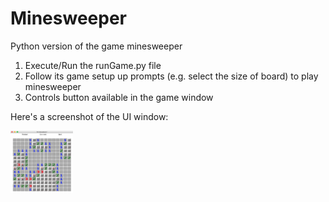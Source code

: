 # Minesweeper

Python version of the game minesweeper

1. Execute/Run the runGame.py file
2. Follow its game setup up prompts (e.g. select the size of board) to play minesweeper
3. Controls button available in the game window

Here's a screenshot of the UI window:

<img src="https://github.com/Hesselt17/Minesweeper/blob/master/MineS/pics/example.png" height="100" width="100">
